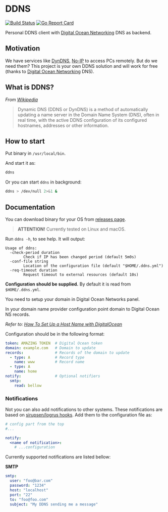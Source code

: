# DDNS

[![Build Status](https://travis-ci.org/skibish/ddns.svg?branch=master)](https://travis-ci.org/skibish/ddns)
[![Go Report Card](https://goreportcard.com/badge/github.com/skibish/ddns)](https://goreportcard.com/report/github.com/skibish/ddns)

Personal DDNS client with [Digital Ocean Networking](https://www.digitalocean.com/products/networking/) DNS as backend.

## Motivation

We have services like [DynDNS](http://dyn.com/dns/), [No-IP](http://www.noip.com/) to access PCs remotely. But do we need them?
This project is your own DDNS solution and will work for free (thanks to [Digital Ocean Networking](https://www.digitalocean.com/products/networking/) DNS).

## What is DDNS?

*From [Wikipedia](https://en.wikipedia.org/wiki/Dynamic_DNS)*
> Dynamic DNS (DDNS or DynDNS) is a method of automatically updating a name server in the Domain Name System (DNS), often in real time, with the active DDNS configuration of its configured hostnames, addresses or other information.

## How to start

Put binary in `/usr/local/bin`.

And start it as:

```bash
ddns
```

Or you can start `ddns` in background:

```bash
ddns > /dev/null 2>&1 &
```

## Documentation

You can download binary for your OS from [releases page](https://github.com/skibish/ddns/releases).

> **ATTENTION!** Currently tested on Linux and macOS.

Run `ddns -h`, to see help. It will output:

```text
Usage of ddns:
  -check-period duration
    	Check if IP has been changed period (default 5m0s)
  -conf-file string
    	Location of the configuration file (default "$HOME/.ddns.yml")
  -req-timeout duration
    	Request timeout to external resources (default 10s)
```

**Configuration should be supplied.** By default it is read from `$HOME/.ddns.yml`.

You need to setup your domain in Digital Ocean Networks panel.

In your domain name provider configuration point domain to Digital Ocean NS records.

*Refer to: [How To Set Up a Host Name with DigitalOcean](https://www.digitalocean.com/community/tutorials/how-to-set-up-a-host-name-with-digitalocean)*

Configuration should be in the following format:
```yaml
token: AMAZING TOKEN  # Digital Ocean token
domain: example.com   # Domain to update
records:              # Records of the domain to update
  - type: A           # Record type
    name: www         # Record name
  - type: A
    name: home
notify:               # Optional notifiers
  smtp:
    read: bellow
```

### Notifications

Not you can also add notifications to other systems. These notifications are based on [sirupsen/logrus hooks](https://github.com/sirupsen/logrus#hooks). Add them to the configuration file as:

```yaml
# config part from the top
#...

notify:
  <name of notification>:
    # ...configuration
```

Currently supported notifications are listed bellow:

**SMTP**

```yaml
smtp:
  user: "foo@bar.com"
  password: "1234"
  host: "localhost"
  port: "22"
  to: "foo@foo.com"
  subject: "My DDNS sending me a message"
```
